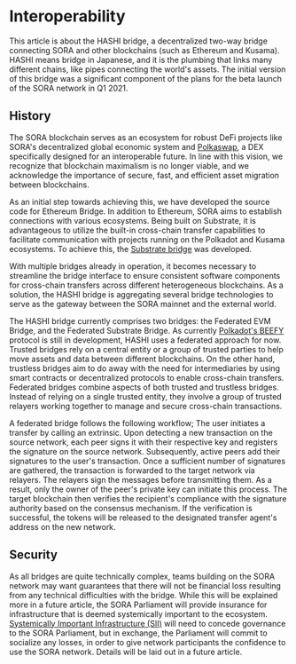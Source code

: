 # Interoperability

This article is about the HASHI bridge, a decentralized two-way bridge connecting SORA and other blockchains (such as Ethereum and Kusama). HASHI means bridge in Japanese, and it is the plumbing that links many different chains, like pipes connecting the world's assets. The initial version of this bridge was a significant component of the plans for the beta launch of the SORA network in Q1 2021.

## History

The SORA blockchain serves as an ecosystem for robust DeFi projects like SORA's decentralized global economic system and [Polkaswap](./polkaswap), a DEX specifically designed for an interoperable future. In line with this vision, we recognize that blockchain maximalism is no longer viable, and we acknowledge the importance of secure, fast, and efficient asset migration between blockchains.

As an initial step towards achieving this, we have developed the source code for Ethereum Bridge. In addition to Ethereum, SORA aims to establish connections with various ecosystems. Being built on Substrate, it is advantageous to utilize the built-in cross-chain transfer capabilities to facilitate communication with projects running on the Polkadot and Kusama ecosystems. To achieve this, the [Substrate bridge](./substrate-bridge) was developed.

With multiple bridges already in operation, it becomes necessary to streamline the bridge interface to ensure consistent software components for cross-chain transfers across different heterogeneous blockchains. As a solution, the HASHI bridge is aggregating several bridge technologies to serve as the gateway between the SORA mainnet and the external world.

The HASHI bridge currently comprises two bridges: the Federated EVM Bridge, and the Federated Substrate Bridge. As currently [Polkadot's BEEFY](https://wiki.polkadot.network/docs/learn-consensus#bridging-beefy) protocol is still in development, HASHI uses a federated approach for now. Trusted bridges rely on a central entity or a group of trusted parties to help move assets and data between different blockchains. On the other hand, trustless bridges aim to do away with the need for intermediaries by using smart contracts or decentralized protocols to enable cross-chain transfers. Federated bridges combine aspects of both trusted and trustless bridges. Instead of relying on a single trusted entity, they involve a group of trusted relayers working together to manage and secure cross-chain transactions.

A federated bridge follows the following workflow; The user initiates a transfer by calling an extrinsic. Upon detecting a new transaction on the source network, each peer signs it with their respective key and registers the signature on the source network. Subsequently, active peers add their signatures to the user's transaction. Once a sufficient number of signatures are gathered, the transaction is forwarded to the target network via relayers. The relayers sign the messages before transmitting them. As a result, only the owner of the peer's private key can initiate this process. The target blockchain then verifies the recipient's compliance with the signature authority based on the consensus mechanism. If the verification is successful, the tokens will be released to the designated transfer agent's address on the new network.

## Security

As all bridges are quite technically complex, teams building on the SORA network may want guarantees that there will not be financial loss resulting from any technical difficulties with the bridge. While this will be explained more in a future article, the SORA Parliament will provide insurance for infrastructure that is deemed systemically important to the ecosystem. [Systemically Important Infrastructure (SII)](./social-insurance) will need to concede governance to the SORA Parliament, but in exchange, the Parliament will commit to socialize any losses, in order to give network participants the confidence to use the SORA network. Details will be laid out in a future article.
